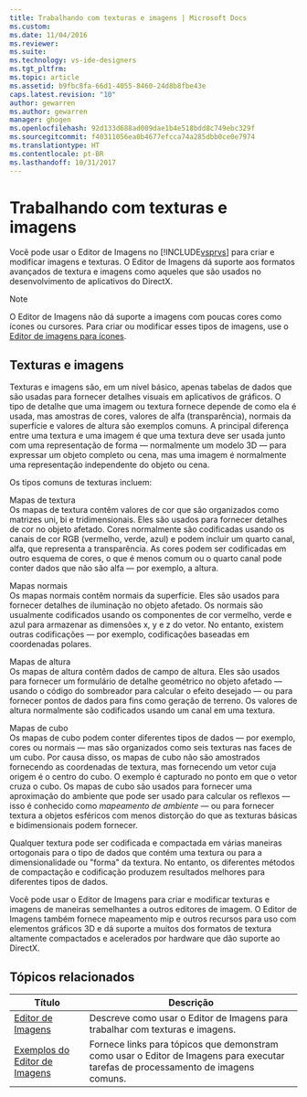 ```yaml
---
title: Trabalhando com texturas e imagens | Microsoft Docs
ms.custom: 
ms.date: 11/04/2016
ms.reviewer: 
ms.suite: 
ms.technology: vs-ide-designers
ms.tgt_pltfrm: 
ms.topic: article
ms.assetid: b9fbc8fa-66d1-4055-8460-24d8b8fbe43e
caps.latest.revision: "10"
author: gewarren
ms.author: gewarren
manager: ghogen
ms.openlocfilehash: 92d133d688ad009dae1b4e518bdd8c749ebc329f
ms.sourcegitcommit: f40311056ea0b4677efcca74a285dbb0ce0e7974
ms.translationtype: HT
ms.contentlocale: pt-BR
ms.lasthandoff: 10/31/2017
---
```

# <a name="working-with-textures-and-images"></a>Trabalhando com texturas e imagens
Você pode usar o Editor de Imagens no [!INCLUDE[vsprvs](../code-quality/includes/vsprvs_md.md)] para criar e modificar imagens e texturas. O Editor de Imagens dá suporte aos formatos avançados de textura e imagens como aqueles que são usados no desenvolvimento de aplicativos do DirectX.  
  
> [!NOTE]
>  O Editor de Imagens não dá suporte a imagens com poucas cores como ícones ou cursores. Para criar ou modificar esses tipos de imagens, use o [Editor de imagens para ícones](/cpp/windows/image-editor-for-icons).  
  
## <a name="textures-and-images"></a>Texturas e imagens  
 Texturas e imagens são, em um nível básico, apenas tabelas de dados que são usadas para fornecer detalhes visuais em aplicativos de gráficos. O tipo de detalhe que uma imagem ou textura fornece depende de como ela é usada, mas amostras de cores, valores de alfa (transparência), normais da superfície e valores de altura são exemplos comuns. A principal diferença entre uma textura e uma imagem é que uma textura deve ser usada junto com uma representação de forma — normalmente um modelo 3D — para expressar um objeto completo ou cena, mas uma imagem é normalmente uma representação independente do objeto ou cena.  
  
 Os tipos comuns de texturas incluem:  
  
 Mapas de textura  
 Os mapas de textura contêm valores de cor que são organizados como matrizes uni, bi e tridimensionais. Eles são usados para fornecer detalhes de cor no objeto afetado. Cores normalmente são codificadas usando os canais de cor RGB (vermelho, verde, azul) e podem incluir um quarto canal, alfa, que representa a transparência. As cores podem ser codificadas em outro esquema de cores, o que é menos comum ou o quarto canal pode conter dados que não são alfa — por exemplo, a altura.  
  
 Mapas normais  
 Os mapas normais contêm normais da superfície. Eles são usados para fornecer detalhes de iluminação no objeto afetado. Os normais são usualmente codificados usando os componentes de cor vermelho, verde e azul para armazenar as dimensões x, y e z do vetor. No entanto, existem outras codificações — por exemplo, codificações baseadas em coordenadas polares.  
  
 Mapas de altura  
 Os mapas de altura contêm dados de campo de altura. Eles são usados para fornecer um formulário de detalhe geométrico no objeto afetado — usando o código do sombreador para calcular o efeito desejado — ou para fornecer pontos de dados para fins como geração de terreno. Os valores de altura normalmente são codificados usando um canal em uma textura.  
  
 Mapas de cubo  
 Os mapas de cubo podem conter diferentes tipos de dados — por exemplo, cores ou normais — mas são organizados como seis texturas nas faces de um cubo. Por causa disso, os mapas de cubo não são amostrados fornecendo as coordenadas de textura, mas fornecendo um vetor cuja origem é o centro do cubo. O exemplo é capturado no ponto em que o vetor cruza o cubo. Os mapas de cubo são usados para fornecer uma aproximação do ambiente que pode ser usado para calcular os reflexos — isso é conhecido como *mapeamento de ambiente* — ou para fornecer textura a objetos esféricos com menos distorção do que as texturas básicas e bidimensionais podem fornecer.  
  
 Qualquer textura pode ser codificada e compactada em várias maneiras ortogonais para o tipo de dados que contém uma textura ou para a dimensionalidade ou "forma" da textura. No entanto, os diferentes métodos de compactação e codificação produzem resultados melhores para diferentes tipos de dados.  
  
 Você pode usar o Editor de Imagens para criar e modificar texturas e imagens de maneiras semelhantes a outros editores de imagem. O Editor de Imagens também fornece mapeamento mip e outros recursos para uso com elementos gráficos 3D e dá suporte a muitos dos formatos de textura altamente compactados e acelerados por hardware que dão suporte ao DirectX.  
  
## <a name="related-topics"></a>Tópicos relacionados  
  
|Título|Descrição|  
|-----------|-----------------|  
|[Editor de Imagens](../designers/image-editor.md)|Descreve como usar o Editor de Imagens para trabalhar com texturas e imagens.|  
|[Exemplos do Editor de Imagens](../designers/image-editor-examples.md)|Fornece links para tópicos que demonstram como usar o Editor de Imagens para executar tarefas de processamento de imagens comuns.|